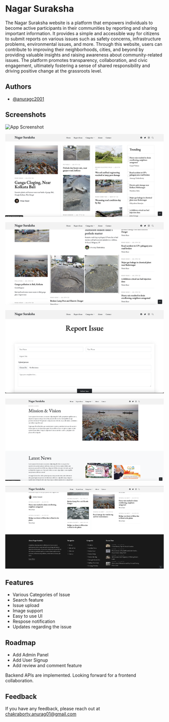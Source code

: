 
# Nagar Suraksha

The Nagar Suraksha website is a platform that empowers individuals to become active participants in their communities by reporting and sharing important information. It provides a simple and accessible way for citizens to submit reports on various issues such as safety concerns, infrastructure problems, environmental issues, and more. Through this website, users can contribute to improving their neighborhoods, cities, and beyond by providing valuable insights and raising awareness about community-related issues. The platform promotes transparency, collaboration, and civic engagement, ultimately fostering a sense of shared responsibility and driving positive change at the grassroots level.
## Authors

- [@anuragc2001](https://www.github.com/anuragc2001)

## Screenshots

![App Screenshot](https://github.com/anuragc2001/nagar-suraksha/blob/main/screenshots/Screenshot%202023-07-02%20at%202.43.13%20PM.png)

![App Screenshot](https://github.com/anuragc2001/nagar-suraksha/blob/main/screenshots/Screenshot%202023-07-02%20at%202.43.21%20PM.png)

![App Screenshot](https://github.com/anuragc2001/nagar-suraksha/blob/main/screenshots/Screenshot%202023-07-02%20at%202.43.30%20PM.png)

![App Screenshot](https://github.com/anuragc2001/nagar-suraksha/blob/main/screenshots/Screenshot%202023-07-02%20at%202.43.39%20PM.png)

![App Screenshot](https://github.com/anuragc2001/nagar-suraksha/blob/main/screenshots/Screenshot%202023-07-02%20at%202.43.58%20PM.png)

![App Screenshot](https://github.com/anuragc2001/nagar-suraksha/blob/main/screenshots/Screenshot%202023-07-02%20at%202.46.31%20PM.png)


## Features

- Various Categories of Issue
- Search feature
- Issue upload
- Image support
- Easy to use UI
- Respose notification
- Updates regarding the issue

## Roadmap

- Add Admin Panel
- Add User Signup
- Add review and comment feature

Backend APIs are implemented. Looking forward for a frontend collaboration.
## Feedback

If you have any feedback, please reach out  at chakraborty.anurag01@gmail.com

